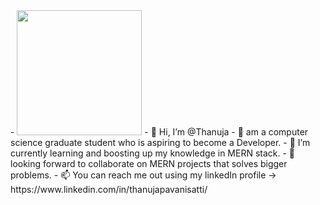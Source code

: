 <!--
### Hi there 👋


**Thanuja153/Thanuja153** is a ✨ _special_ ✨ repository because its `README.md` (this file) appears on your GitHub profile.

Here are some ideas to get you started:

- 🔭 I’m currently working on ...
- 🌱 I’m currently learning ...
- 👯 I’m looking to collaborate on ...
- 🤔 I’m looking for help with ...
- 💬 Ask me about ...
- 📫 How to reach me: ...
- 😄 Pronouns: ...
- ⚡ Fun fact: ...
--!>

 - <img src="https://giphy.com/embed/9qd5ApuJmQV6MjORYW" width="200"/>

- 👋 Hi, I’m @Thanuja
- 👀 am a computer science graduate student who is aspiring to become a Developer.
- 🌱 I’m currently learning and boosting up my knowledge in MERN stack.
- 👯 looking forward to collaborate on MERN projects that solves bigger problems.
- 📫 You can reach me out using my linkedIn profile  -> https://www.linkedin.com/in/thanujapavanisatti/
